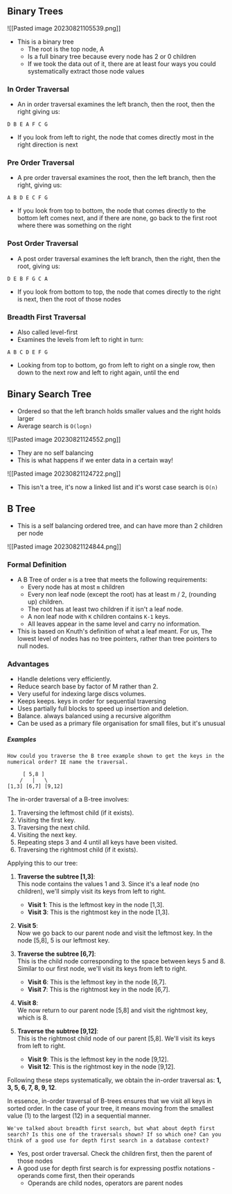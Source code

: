 ## Binary Trees


![[Pasted image 20230821105539.png]]
- This is a binary tree
	- The root is the top node, A
	- Is a full binary tree because every node has 2 or 0 children
	- If we took the data out of it, there are at least four ways you could systematically extract those node values

### In Order Traversal
- An in order traversal examines the left branch, then the root, then the right giving us:

```
D B E A F C G
```

- If you look from left to right,  the node that comes directly most in the right direction is next
### Pre Order Traversal
- A pre order traversal examines the root, then the left branch, then the right, giving us:

```
A B D E C F G
```

- If you look from top to bottom, the node that comes directly to the bottom left comes next, and if there are none, go back to the first root where there was something on the right

### Post Order Traversal
- A post order traversal examines the left branch, then the right, then the root, giving us:

```
D E B F G C A
```

- If you look from bottom to top, the node that comes directly to the right is next, then the root of those nodes 

### Breadth First Traversal
- Also called level-first
- Examines the levels from left to right in turn:

```
A B C D E F G
```

- Looking from top to bottom, go from left to right on a single row, then down to the next row and left to right again, until the end

## Binary Search Tree
- Ordered so that the left branch holds smaller values and the right holds larger
- Average search is `O(logn)`

![[Pasted image 20230821124552.png]]

- They are no self balancing
- This is what happens if we enter data in a certain way!

 ![[Pasted image 20230821124722.png]]

- This isn't a tree, it's now a linked list and it's worst case search is `O(n)`

## B Tree
- This is a self balancing ordered tree, and can have more than 2 children per node

![[Pasted image 20230821124844.png]]

### Formal Definition
- A B Tree of order `m` is a tree that meets the following requirements:
	- Every node has at most `m` children
	- Every non leaf node (except the root) has at least m / 2, (rounding up) children.
	- The root has at least two children if it isn't a leaf node.
	- A non leaf node with `K` children contains `K-1` keys.
	- All leaves appear in the same level and carry no information.
- This is based on Knuth's definition of what a leaf meant. For us, The lowest level of nodes has no tree pointers, rather than tree pointers to null nodes.

### Advantages
- Handle deletions very efficiently.
- Reduce search base by factor of M rather than 2.
- Very useful for indexing large discs volumes.
- Keeps keeps. keys in order for sequential traversing
- Uses partially full blocks to speed up insertion and deletion.
- Balance. always balanced using a recursive algorithm
- Can be used as a primary file organisation for small files, but it's unusual

##### Examples

```
How could you traverse the B tree example shown to get the keys in the numerical order? IE name the traversal.
```

```
     [ 5,8 ]
    /   |   \
[1,3] [6,7] [9,12]
```

The in-order traversal of a B-tree involves:

1. Traversing the leftmost child (if it exists).
2. Visiting the first key.
3. Traversing the next child.
4. Visiting the next key.
5. Repeating steps 3 and 4 until all keys have been visited.
6. Traversing the rightmost child (if it exists).

Applying this to our tree:

1. **Traverse the subtree [1,3]**:  
   This node contains the values 1 and 3. Since it's a leaf node (no children), we'll simply visit its keys from left to right.  
   - **Visit 1**: This is the leftmost key in the node [1,3].
   - **Visit 3**: This is the rightmost key in the node [1,3].

2. **Visit 5**:  
   Now we go back to our parent node and visit the leftmost key. In the node [5,8], 5 is our leftmost key.

3. **Traverse the subtree [6,7]**:  
   This is the child node corresponding to the space between keys 5 and 8. Similar to our first node, we'll visit its keys from left to right.  
   - **Visit 6**: This is the leftmost key in the node [6,7].
   - **Visit 7**: This is the rightmost key in the node [6,7].

4. **Visit 8**:  
   We now return to our parent node [5,8] and visit the rightmost key, which is 8.

5. **Traverse the subtree [9,12]**:  
   This is the rightmost child node of our parent [5,8]. We'll visit its keys from left to right.  
   - **Visit 9**: This is the leftmost key in the node [9,12].
   - **Visit 12**: This is the rightmost key in the node [9,12].

Following these steps systematically, we obtain the in-order traversal as: **1, 3, 5, 6, 7, 8, 9, 12**.

In essence, in-order traversal of B-trees ensures that we visit all keys in sorted order. In the case of your tree, it means moving from the smallest value (1) to the largest (12) in a sequential manner.

```
We've talked about breadth first search, but what about depth first search? Is this one of the traversals shown? If so which one? Can you think of a good use for depth first search in a database context?
```

- Yes, post order traversal. Check the children first, then the parent of those nodes
- A good use for depth first search is for expressing postfix notations - operands come first, then their operands
	- Operands are child nodes, operators are parent nodes